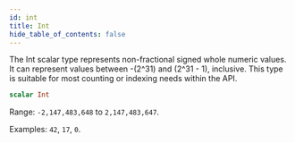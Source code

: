 ```yaml
---
id: int
title: Int
hide_table_of_contents: false
---
```



The Int scalar type represents non-fractional signed whole numeric values. It can represent values between -(2^31) and (2^31 - 1), inclusive. This type is suitable for most counting or indexing needs within the API.

```graphql
scalar Int
```

Range: `-2,147,483,648` to `2,147,483,647`.

Examples: `42`, `17`, `0`.




